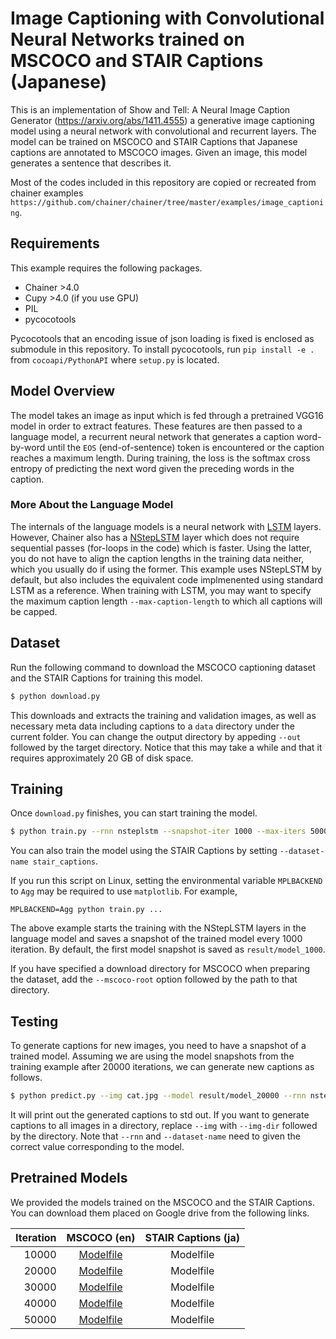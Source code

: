 # Image Captioning with Convolutional Neural Networks trained on MSCOCO and STAIR Captions (Japanese)

This is an implementation of Show and Tell: A Neural Image Caption Generator (https://arxiv.org/abs/1411.4555) a generative image captioning model using a neural network with convolutional and recurrent layers.
The model can be trained on MSCOCO and STAIR Captions that Japanese captions are annotated to MSCOCO images.
Given an image, this model generates a sentence that describes it.

Most of the codes included in this repository are copied or recreated from chainer examples `https://github.com/chainer/chainer/tree/master/examples/image_captioning`.


## Requirements

This example requires the following packages.

- Chainer >4.0
- Cupy >4.0 (if you use GPU)
- PIL
- pycocotools

Pycocotools that an encoding issue of json loading is fixed is enclosed as submodule in this repository.
To install pycocotools, run `pip install -e .` from `cocoapi/PythonAPI` where `setup.py` is located.

## Model Overview

The model takes an image as input which is fed through a pretrained VGG16 model in order to extract features.
These features are then passed to a language model, a recurrent neural network that generates a caption word-by-word until the `EOS` (end-of-sentence) token is encountered or the caption reaches a maximum length.
During training, the loss is the softmax cross entropy of predicting the next word given the preceding words in the caption.

### More About the Language Model

The internals of the language models is a neural network with [LSTM](https://docs.chainer.org/en/stable/reference/generated/chainer.links.LSTM.html) layers.
However, Chainer also has a [NStepLSTM](https://docs.chainer.org/en/stable/reference/generated/chainer.links.NStepLSTM.html) layer which does not require sequential passes (for-loops in the code) which is faster. Using the latter, you do not have to align the caption lengths in the training data neither, which you usually do if using the former.
This example uses NStepLSTM by default, but also includes the equivalent code implmenented using standard LSTM as a reference.
When training with LSTM, you may want to specify the maximum caption length `--max-caption-length` to which all captions will be capped.

## Dataset

Run the following command to download the MSCOCO captioning dataset and the STAIR Captions for training this model.

```bash
$ python download.py
```

This downloads and extracts the training and validation images, as well as necessary meta data including captions to a `data` directory under the current folder.
You can change the output directory by appeding `--out` followed by the target directory.
Notice that this may take a while and that it requires approximately 20 GB of disk space.

## Training

Once `download.py` finishes, you can start training the model.

```bash
$ python train.py --rnn nsteplstm --snapshot-iter 1000 --max-iters 50000 --batch-size 128 --gpu 0 --dataset-name mscoco
```
You can also train the model using the STAIR Captions by setting `--dataset-name stair_captions`.

If you run this script on Linux, setting the environmental variable `MPLBACKEND` to `Agg` may be required to use `matplotlib`. For example,

```
MPLBACKEND=Agg python train.py ...
```

The above example starts the training with the NStepLSTM layers in the language model and saves a snapshot of the trained model every 1000 iteration.
By default, the first model snapshot is saved as `result/model_1000`.

If you have specified a download directory for MSCOCO when preparing the dataset, add the `--mscoco-root` option followed by the path to that directory.

## Testing

To generate captions for new images, you need to have a snapshot of a trained model.
Assuming we are using the model snapshots from the training example after 20000 iterations, we can generate new captions as follows.

```bash
$ python predict.py --img cat.jpg --model result/model_20000 --rnn nsteplstm --max-caption-length 30 --gpu 0 --dataset-name mscoco
```

It will print out the generated captions to std out.
If you want to generate captions to all images in a directory, replace `--img` with `--img-dir` followed by the directory.
Note that `--rnn` and `--dataset-name` need to given the correct value corresponding to the model.

## Pretrained Models

We provided the models trained on the MSCOCO and the STAIR Captions.
You can download them placed on Google drive from the following links.

| Iteration 	| MSCOCO (en) 	| STAIR Captions (ja) 	|
|----------:	|:-----------:	|:-------------------:	|
| 10000     	| [Modelfile](https://drive.google.com/file/d/12CDdEMV7m0NDNIB3KSzfM-GoxLQ_eoC5/view?usp=sharing)            	| Modelfile                    	|
| 20000     	| [Modelfile](https://drive.google.com/file/d/12F4CEpEUlOsdWDF68g_vXB9X_TK0-kFy/view?usp=sharing)            	| Modelfile                    	|
| 30000     	| [Modelfile](https://drive.google.com/file/d/12HEz0G-T8rmUK6yUb7aZPxS8DPr9l4Yp/view?usp=sharing)            	| Modelfile                    	|
| 40000     	| [Modelfile](https://drive.google.com/file/d/12JFKVhrBmTNVOXTCgrhDNHt_sqolTxbb/view?usp=sharing)            	| Modelfile                    	|
| 50000     	| [Modelfile](https://drive.google.com/file/d/12OuDuiNkJ_sAhEy2MI7bLW8vLK_9kXyS/view?usp=sharing)            	| Modelfile                    	|